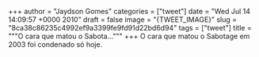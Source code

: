 
+++
author = "Jaydson Gomes"
categories = ["tweet"]
date = "Wed Jul 14 14:09:57 +0000 2010"
draft = false
image = "{TWEET_IMAGE}"
slug = "8ca38c86235c4992ef9a3399fe9fd91d22bd6d94"
tags = ["tweet"]
title = """O cara que matou o Sabota..."""
+++
O cara que matou o Sabotage em 2003 foi condenado só hoje.
